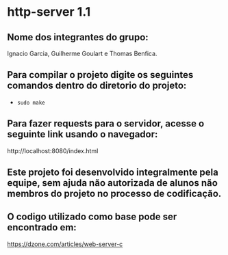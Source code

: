 # http-server 1.1
## Nome dos integrantes do grupo: 
Ignacio Garcia, Guilherme Goulart e Thomas Benfica.

## Para compilar o projeto digite os seguintes comandos dentro do diretorio do projeto:
- `sudo make`

## Para fazer requests para o servidor, acesse o seguinte link usando o navegador:
http://localhost:8080/index.html

## Este projeto foi desenvolvido integralmente pela equipe, sem ajuda não autorizada de alunos não membros do projeto no processo de codificação.

## O codigo utilizado como base pode ser encontrado em:
https://dzone.com/articles/web-server-c
